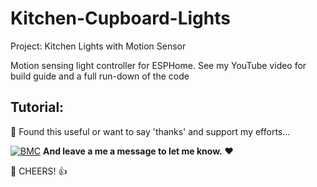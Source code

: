# Kitchen-Cupboard-Lights
Project: Kitchen Lights with Motion Sensor

Motion sensing light controller for ESPHome. See my YouTube video for build guide and a full run-down of the code

## Tutorial:




🎁 Found this useful or want to say 'thanks' and support my efforts...

[![BMC](https://www.buymeacoffee.com/assets/img/custom_images/white_img.png)](https://www.buymeacoffee.com/3ative) **And leave a me a message to let me know.**  ❤

🍺 CHEERS! 👍
